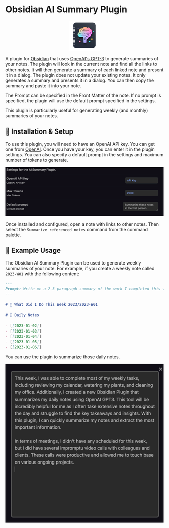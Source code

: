 # Obsidian AI Summary Plugin

<p align="center">
<img src="./ai-summary.png"  width="96">
</p>

A plugin for [Obsidian](https://obsidian.md) that uses [OpenAI's GPT-3](https://openai.com/blog/openai-api/) to generate summaries of your notes. The plugin will look in the current note and find all the links to other notes. It will then generate a summary of each linked note and present it in a dialog. The plugin does not update your existing notes. It only generates a summary and presents it in a dialog. You can then copy the summary and paste it into your note.

The Prompt can be specified in the Front Matter of the note. If no prompt is specified, the plugin will use the default prompt specified in the settings.

This plugin is particularly useful for generating weekly (and monthly) summaries of your notes.

## 🚀 Installation & Setup

To use this plugin, you will need to have an OpenAI API key. You can get one from [OpenAI](https://beta.openai.com/). Once you have your key, you can enter it in the plugin settings. You can also specify a default prompt in the settings and maximum number of tokens to generate.

![Settings](./images/settings.png)

Once installed and configured, open a note with links to other notes. Then select the `Summarize referenced notes` command from the command palette.

## 💪 Example Usage

The Obsidian AI Summary Plugin can be used to generate weekly summaries of your note. For example, if you create a weekly note called `2023-W01` with the following content:

```markdown
---
Prompt: Write me a 2-3 paragraph summary of the work I completed this week in the first person. The work completed is below the '# 🚀 Work Completed' section.
---

# 🚀 What Did I Do This Week 2023/2023-W01

# 📅 Daily Notes

- [[2023-01-02]]
- [[2023-01-03]]
- [[2023-01-04]]
- [[2023-01-05]]
- [[2023-01-06]]

```

You can use the plugin to summarize those daily notes.

 ![Settings](./images/ai-dialog.png)
